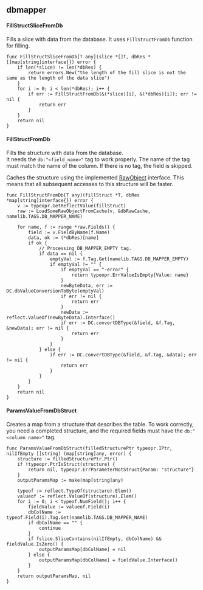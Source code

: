 ## dbmapper

#### FillStructSliceFromDb
Fills a slice with data from the database.
It uses `FillStructFromDb` function for filling.
```golang
func FillStructSliceFromDb[T any](slice *[]T, dbRes *[]map[string]interface{}) error {
	if len(*slice) != len(*dbRes) {
		return errors.New("the length of the fill slice is not the same as the length of the data slice")
	}
	for i := 0; i < len(*dbRes); i++ {
		if err := FillStructFromDb(&(*slice)[i], &(*dbRes)[i]); err != nil {
			return err
		}
	}
	return nil
}
```

#### FillStructFromDb
Fills the structure with data from the database.<br>
It needs the `db:"<field_name>"` tag to work properly. The name of the 
tag must match the name of the column.
If there is no tag, the field is skipped.

Caches the structure using the implemented [RawObject](/mapper/mapper/#rawobject) interface.
This means that all subsequent accesses to this structure will be faster.
```golang
func FillStructFromDb[T any](fillStruct *T, dbRes *map[string]interface{}) error {
	v := typeopr.GetReflectValue(fillStruct)
	raw := LoadSomeRawObjectFromCache(v, &dbRawCache, namelib.TAGS.DB_MAPPER_NAME)

	for name, f := range *raw.Fields() {
		field := v.FieldByName(f.Name)
		data, ok := (*dbRes)[name]
		if ok {
			// Processing DB_MAPPER_EMPTY tag.
			if data == nil {
				emptyVal := f.Tag.Get(namelib.TAGS.DB_MAPPER_EMPTY)
				if emptyVal != "" {
					if emptyVal == "-error" {
						return typeopr.ErrValueIsEmpty{Value: name}
					}
					newByteData, err := DC.dbValueConversionToByte(emptyVal)
					if err != nil {
						return err
					}
					newData := reflect.ValueOf(newByteData).Interface()
					if err := DC.convertDBType(&field, &f.Tag, &newData); err != nil {
						return err
					}
				}
			} else {
				if err := DC.convertDBType(&field, &f.Tag, &data); err != nil {
					return err
				}
			}
		}
	}
	return nil
}
```

#### ParamsValueFromDbStruct
Creates a map from a structure that describes the table.
To work correctly, you need a completed structure, and the required fields must have the `db:"<column name>"` tag.
```golang
func ParamsValueFromDbStruct(filledStructurePtr typeopr.IPtr, nilIfEmpty []string) (map[string]any, error) {
	structure := filledStructurePtr.Ptr()
	if !typeopr.PtrIsStruct(structure) {
		return nil, typeopr.ErrParameterNotStruct{Param: "structure"}
	}
	outputParamsMap := make(map[string]any)

	typeof := reflect.TypeOf(structure).Elem()
	valueof := reflect.ValueOf(structure).Elem()
	for i := 0; i < typeof.NumField(); i++ {
		fieldValue := valueof.Field(i)
		dbColName := typeof.Field(i).Tag.Get(namelib.TAGS.DB_MAPPER_NAME)
		if dbColName == "" {
			continue
		}
		if fslice.SliceContains(nilIfEmpty, dbColName) && fieldValue.IsZero() {
			outputParamsMap[dbColName] = nil
		} else {
			outputParamsMap[dbColName] = fieldValue.Interface()
		}
	}
	return outputParamsMap, nil
}
```